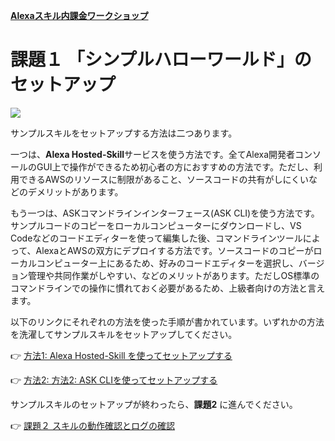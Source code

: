 **[Alexaスキル内課金ワークショップ](../README.md)**

# 課題１ 「シンプルハローワールド」のセットアップ
<img src="https://m.media-amazon.com/images/G/01/mobile-apps/dex/alexa/alexa-skills-kit/tutorials/quiz-game/header._TTH_.png" />

サンプルスキルをセットアップする方法は二つあります。

一つは、**Alexa Hosted-Skill**サービスを使う方法です。全てAlexa開発者コンソールのGUI上で操作ができるため初心者の方におすすめの方法です。ただし、利用できるAWSのリソースに制限があること、ソースコードの共有がしにくいなどのデメリットがあります。

もう一つは、ASKコマンドラインインターフェース(ASK CLI)を使う方法です。サンプルコードのコピーをローカルコンピューターにダウンロードし、VS Codeなどのコードエディターを使って編集した後、コマンドラインツールによって、AlexaとAWSの双方にデプロイする方法です。ソースコードのコピーがローカルコンピューター上にあるため、好みのコードエディターを選択し、バージョン管理や共同作業がしやすい、などのメリットがあります。ただしOS標準のコマンドラインでの操作に慣れておく必要があるため、上級者向けの方法と言えます。

以下のリンクにそれぞれの方法を使った手順が書かれています。いずれかの方法を洗濯してサンプルスキルをセットアップしてください。

:point_right: [方法1: Alexa Hosted-Skill を使ってセットアップする](./1-1-setup-using-alexa-hosted.md)

:point_right: [方法2: 方法2: ASK CLIを使ってセットアップする](./1-2-setup-using-ask-cli.md)


サンプルスキルのセットアップが終わったら、**課題2** に進んでください。

:point_right: [課題２ スキルの動作確認とログの確認](./2-test.md)